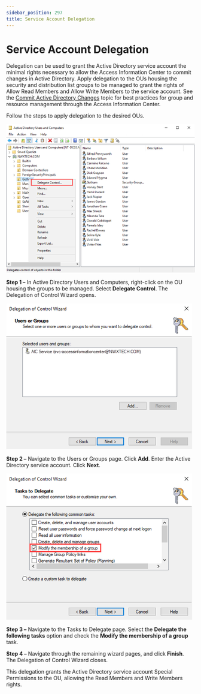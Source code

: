 ```yaml
---
sidebar_position: 297
title: Service Account Delegation
---
```


# Service Account Delegation

Delegation can be used to grant the Active Directory service account the minimal rights necessary to allow the Access Information Center to commit changes in Active Directory. Apply delegation to the OUs housing the security and distribution list groups to be managed to grant the rights of Allow Read Members and Allow Write Members to the service account. See the [Commit Active Directory Changes](../AdditionalConfig/CommitChanges "Commit Active Directory Changes") topic for best practices for group and resource management through the Access Information Center.

Follow the steps to apply delegation to the desired OUs.

![Active Directory Users and Computers showing right-click menu](../../../../../../../static/Content/Resources/Images/Access/InformationCenter/Admin/Troubleshooting/DelegateControl.png "Active Directory Users and Computers showing right-click menu")

**Step 1 –** In Active Directory Users and Computers, right-click on the OU housing the groups to be managed. Select **Delegate Control**. The Delegation of Control Wizard opens.

![Delegation of Control wizard showing the Users or Groups page](../../../../../../../static/Content/Resources/Images/Access/InformationCenter/Admin/Troubleshooting/DelegateControlWizardUser.png "Delegation of Control wizard showing the Users or Groups page")

**Step 2 –** Navigate to the Users or Groups page. Click **Add**. Enter the Active Directory service account. Click **Next**.

![Delegation of Control wizard showing the Tasks to Delegate page](../../../../../../../static/Content/Resources/Images/Access/InformationCenter/Admin/Troubleshooting/DelegateControlWizardTask.png "Delegation of Control wizard showing the Tasks to Delegate page")

**Step 3 –** Navigate to the Tasks to Delegate page. Select the **Delegate the following tasks** option and check the **Modify the membership of a group** task.

**Step 4 –** Navigate through the remaining wizard pages, and click **Finish**. The Delegation of Control Wizard closes.

This delegation grants the Active Directory service account Special Permissions to the OU, allowing the Read Members and Write Members rights.
